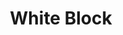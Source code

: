 ---
layout: home
header: false

title: White Block
titleTemplate: Intuitive Design for Effortless Development
---